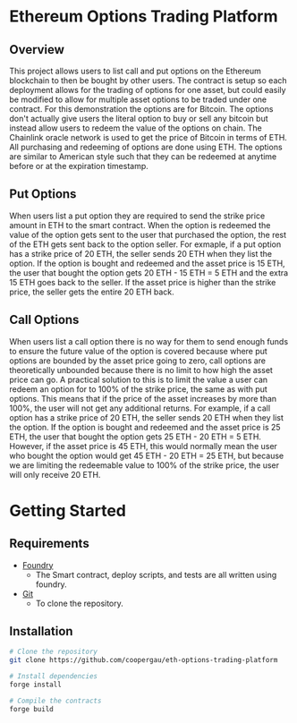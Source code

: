# Ethereum Options Trading Platform

## Overview
This project allows users to list call and put options on the Ethereum blockchain to then be bought by other users. The contract is setup so each deployment allows for the trading of options for one asset, but could easily be modified to allow for multiple asset options to be traded under one contract. For this demonstration the options are for Bitcoin. The options don't actually give users the literal option to buy or sell any bitcoin but instead allow users to redeem the value of the options on chain. The Chainlink oracle network is used to get the price of Bitcoin in terms of ETH. All purchasing and redeeming of options are done using ETH. The options are similar to American style such that they can be redeemed at anytime before or at the expiration timestamp.

## Put Options
When users list a put option they are required to send the strike price amount in ETH to the smart contract. When the option is redeemed the value of the option gets sent to the user that purchased the option, the rest of the ETH gets sent back to the option seller. For exmaple, if a put option has a strike price of 20 ETH, the seller sends 20 ETH when they list the option. If the option is bought and redeemed and the asset price is 15 ETH, the user that bought the option gets 20 ETH - 15 ETH = 5 ETH and the extra 15 ETH goes back to the seller. If the asset price is higher than the strike price, the seller gets the entire 20 ETH back.

## Call Options
When users list a call option there is no way for them to send enough funds to ensure the future value of the option is covered because where put options are bounded by the asset price going to zero, call options are theoretically unbounded because there is no limit to how high the asset price can go. A practical solution to this is to limit the value a user can redeem an option for to 100% of the strike price, the same as with put options. This means that if the price of the asset increases by more than 100%, the user will not get any additional returns. For example, if a call option has a strike price of 20 ETH, the seller sends 20 ETH when they list the option. If the option is bought and redeemed and the asset price is 25 ETH, the user that bought the option gets 25 ETH - 20 ETH = 5 ETH. However, if the asset price is 45 ETH, this would normally mean the user who bought the option would get 45 ETH - 20 ETH = 25 ETH, but because we are limiting the redeemable value to 100% of the strike price, the user will only receive 20 ETH.

# Getting Started
## Requirements
- [Foundry](https://book.getfoundry.sh/getting-started/installation)
    - The Smart contract, deploy scripts, and tests are all written using foundry.
- [Git](https://git-scm.com/book/en/v2/Getting-Started-Installing-Git)
    - To clone the repository.

## Installation
```bash
# Clone the repository
git clone https://github.com/coopergau/eth-options-trading-platform

# Install dependencies
forge install

# Compile the contracts
forge build
```